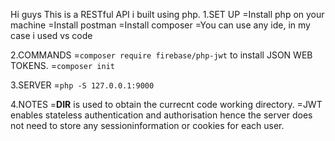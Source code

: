 Hi guys
This is a RESTful API i built using php.
 1.SET UP
 =Install php on your machine
 =Install postman
 =Install composer
 =You can use any ide, in my case i used vs code

 2.COMMANDS
 =`composer require firebase/php-jwt` to install JSON WEB TOKENS.
 =`composer init`
 
 3.SERVER 
 =`php -S 127.0.0.1:9000`

 4.NOTES
 =__DIR__ is used to obtain the currecnt code working directory.
 =JWT enables stateless authentication and authorisation hence the server does not need to store any sessioninformation or cookies for each user.